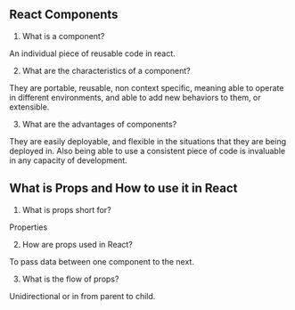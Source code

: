 ## React Components
1. What is a component?

 An individual piece of reusable code in react.

2. What are the characteristics of a component?

They are portable, reusable, non context specific, meaning able to operate in different environments, and able to add new behaviors to them, or extensible.

3. What are the advantages of components?

They are easily deployable, and flexible in the situations that they are being deployed in. Also being able to use a consistent piece of code is invaluable in any capacity of development.

## What is Props and How to use it in React
1. What is props short for?

Properties

2. How are props used in React?

To pass data between one component to the next.

3. What is the flow of props?

Unidirectional or in from parent to child.



